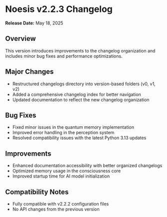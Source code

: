 # Noesis v2.2.3 Changelog

**Release Date:** May 18, 2025

## Overview
This version introduces improvements to the changelog organization and includes minor bug fixes and performance optimizations.

## Major Changes
- Restructured changelogs directory into version-based folders (v0, v1, v2)
- Added a comprehensive changelog index for better navigation
- Updated documentation to reflect the new changelog organization

## Bug Fixes
- Fixed minor issues in the quantum memory implementation
- Improved error handling in the perception system
- Resolved compatibility issues with the latest Python 3.13 updates

## Improvements
- Enhanced documentation accessibility with better organized changelogs
- Optimized memory usage in the consciousness core
- Improved startup time for AI model initialization

## Compatibility Notes
- Fully compatible with v2.2.2 configuration files
- No API changes from the previous version
